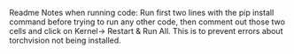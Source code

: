 Readme
Notes when running code: Run first two lines with the pip install command before trying to run any other code, then comment out those two cells and click on Kernel-> Restart & Run All. This is to prevent errors about torchvision not being installed.
